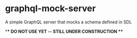 # graphql-mock-server

A simple GraphQL server that mocks a schema defined in SDL

\***\* DO NOT USE YET -- STILL UNDER CONSTRUCTION \*\***
